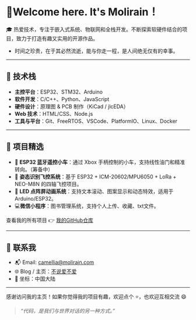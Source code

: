 # 👋Welcome here. It's Molirain！

🎓 热爱技术，专注于嵌入式系统、物联网和全栈开发。不断探索软硬件结合的项目，致力于打造有趣又实用的开源作品。
- 时间之珍贵，在于其必然流逝，能与你走一程，是人间绝无仅有的幸事。

---

## 🔧 技术栈

- **主控平台**：ESP32、STM32、Arduino
- **软件开发**：C/C++、Python、JavaScript
- **硬件设计**：原理图 & PCB 制作（KiCad / jlcEDA）
- **Web 技术**：HTML/CSS、Node.js
- **工具与平台**：Git、FreeRTOS、VSCode、PlatformIO、Linux、Docker

---

## 📌 项目精选

- 🚗 **ESP32 蓝牙遥控小车**：通过 Xbox 手柄控制的小车，支持线性油门和精准转向。（筹备中）
- 🧭 **姿态识别飞控系统**：基于 ESP32 + ICM-20602/MPU6050 + LoRa + NEO-M8N 的四轴飞控项目。
- 🧩 **LED 点阵屏动画系统**：支持文本滚动、图案显示和动态特效，适用于 Arduino/ESP32。
- 💻**微信小程序**：图书管理系统，支持个人上传、收藏、txt文件。

查看我的所有项目 👉 [我的GitHub仓库](https://github.com/Molirain-jy)

---

## 📨 联系我

- 📬 Email: camellia@molirain.com
- 🌐 Blog / 主页：[不说爱不爱](https://blog.molirain.com) 
- 📌 坐标：中国大陆

---

感谢访问我的主页！如果你觉得我的项目有趣，欢迎点个 ⭐️，也欢迎互相交流 😄

> _“代码，是我们与世界对话的另一种方式。”_
